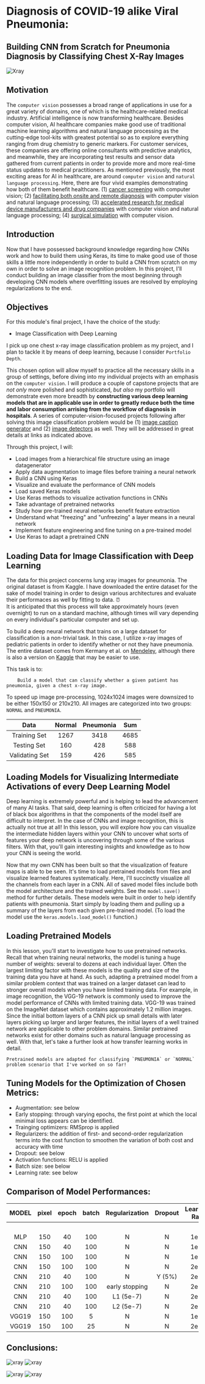 # Diagnosis of COVID-19 alike Viral Pneumonia: 
## Building CNN from Scratch for Pneumonia Diagnosis by Classifying Chest X-Ray Images

![Xray](https://github.com/renjmindy/COVID19-XRayPneumoniaClassifier/blob/master/images/Sample-X-ray-images-of-normal-viral-bacterial-and-COVID-19-caused-pneumonia-patients.png)

<!---
![simpsonXray](https://github.com/renjmindy/COVID19-XRayPneumoniaClassifier/blob/master/images/maxresdefault1.jpg)
![simpsonXray](https://github.com/renjmindy/COVID19-XRayPneumoniaClassifier/blob/master/images/maxresdefault2.jpg)
--->

## Motivation

The `computer vision` possesses a broad range of applications in use for a great variety of domains, one of which is the healthcare-related medical industry. Artificial intelligence is now transforming healthcare. Besides computer vision, AI healthcare companies make good use of traditional machine learning algorithms and natural language processing as the cutting-edge tool-kits with greatest potential so as to explore everything ranging from drug chemistry to generic markers. For customer services, these companies are offering online consultants with predictive analytics, and meanwhile, they are incorporating test results and sensor data gathered from current patients in order to provide more and more real-time status updates to medical practitioners. As mentioned previously, the most exciting areas for AI in healthcare, are around `computer vision` and `natural language processing`. Here, there are four vivid examples demonstrating how both of them benefit healthcare. (1) [cancer screening](https://www.youtube.com/watch?v=XLb0xUe80uo&feature=emb_title) with computer vision; (2) [facilitating both onsite and remote diagnosis](https://www.babylonhealth.com/us) with computer vision and natural language processing; (3) [accelerated research for medical device manufacturers and drug companies](https://www.benevolent.com/) with computer vision and natural language processing; (4) [surgical simulation](https://www.touchsurgery.com/) with computer vision.

## Introduction

Now that I have possessed background knowledge regarding how CNNs work and how to build them using Keras, its time to make good use of those skills a little more independently in order to build a CNN from scratch on my own in order to solve an image recognition problem. In this project, I'll conduct building an image classifier from the most beginning through developing CNN models where overfitting issues are resolved by employing regularizations to the end.  

## Objectives

For this module's final project, I have the choice of the study:

- Image Classification with Deep Learning

I pick up one chest x-ray image classification problem as my project, and I plan to tackle it by means of deep learning, because I consider `Portfolio Depth`.

This chosen option will allow myself to practice all the necessary skills in a group of settings, before diving into my individual projects with an emphasis on the `computer vision`. I will produce a couple of capstone projects that are *not only* more polished and sophisticated, *but also* my portfolio will demonstrate even more breadth by **constructing various deep learning models that are in applicable use in order to greatly reduce both the time and labor consumption arrising from the workflow of diagnosis in hospitals**. A series of computer-vision-focused projects following after solving this image classification problem would be (1) [image caption generator](https://github.com/renjmindy/AutomaticImageCaptionGenerator) and (2) [image detectors](https://github.com/renjmindy/ImageDetectors) as well. They will be addressed in great details at links as indicated above.

Through this project, I will: 

- Load images from a hierarchical file structure using an image datagenerator 
- Apply data augmentation to image files before training a neural network 
- Build a CNN using Keras 
- Visualize and evaluate the performance of CNN models 
- Load saved Keras models 
- Use Keras methods to visualize activation functions in CNNs 
- Take advantage of pretrained networks
- Study how pre-trained neural networks benefit feature extraction 
- Understand what "freezing" and "unfreezing" a layer means in a neural network 
- Implement feature engineering and fine tuning on a pre-trained model 
- Use Keras to adapt a pretrained CNN 

## Loading Data for Image Classification with Deep Learning

The data for this project concerns lung xray images for pneumonia. The original dataset is from Kaggle. I have downloaded the entire dataset for the sake of model training in order to design various architectures and evaluate their performaces as well by fitting to data. 
⏰  
It is anticipated that this process will take approximately hours (even overnight) to run on a standard machine, although times will vary depending on every individual's particular computer and set up. 

To build a deep neural network that trains on a large dataset for classification is a non-trivial task. In this case, I utilize x-ray images of pediatric patients in order to identify whether or not they have pneumonia. The entire dataset comes from Kermany et al. on [Mendeley](https://data.mendeley.com/datasets/rscbjbr9sj/3), although there is also a version on [Kaggle](https://www.kaggle.com/paultimothymooney/chest-xray-pneumonia) that may be easier to use.

This task is to:

        Build a model that can classify whether a given patient has pneumonia, given a chest x-ray image.

To speed up image pre-processing, 1024x1024 images were downsized to be either 150x150 or 210x210. All images are categorized into two groups: `NORMAL` and `PNEUMONIA`.     

| Data                  | Normal    | Pneumonia    | Sum      |
| :------------------:  | :------:  | :------:     | :------: | 
| Training Set          | 1267      |  3418        |   4685   |               
| Testing Set           |  160      |   428        |    588   |                          
| Validating Set        |  159      |   426        |    585   |  

## Loading Models for Visualizing Intermediate Activations of every Deep Learning Model

Deep learning is extremely powerful and is helping to lead the advancement of many AI tasks. That said, deep learning is often criticized for having a lot of black box algorithms in that the components of the model itself are difficult to interpret. In the case of CNNs and image recognition, this is actually not true at all! In this lesson, you will explore how you can visualize the intermediate hidden layers within your CNN to uncover what sorts of features your deep network is uncovering through some of the various filters. With that, you'll gain interesting insights and knowledge as to how your CNN is seeing the world. 

Now that my own CNN has been built so that the visualization of feature maps is able to be seen. It's time to load pretrained models from files and visualize learned features systematically. Here, I'll succinctly visualize all the channels from each layer in a CNN. All of saved model files include both the model architecture and the trained weights. See the `model.save()` method for further details. These models were built in order to help identify patients with pneumonia. Start simply by loading them and pulling up a summary of the layers from each given pre-trained model. (To load the model use the `keras.models.load_model()` function.) 

## Loading Pretrained Models

In this lesson, you'll start to investigate how to use pretrained networks. Recall that when training neural networks, the model is tuning a huge number of weights: several to dozens at each individual layer. Often the largest limiting factor with these models is the quality and size of the training data you have at hand. As such, adapting a pretrained model from a similar problem context that was trained on a larger dataset can lead to stronger overall models when you have limited training data. For example, in image recognition, the VGG-19 network is commonly used to improve the model performance of CNNs with limited training data. VGG-19 was trained on the ImageNet dataset which contains approximately 1.2 million images. Since the initial bottom layers of a CNN pick up small details with later layers picking up larger and larger features, the initial layers of a well trained network are applicable to other problem domains. Similar pretrained networks exist for other domains such as natural language processing as well. With that, let's take a further look at how transfer learning works in detail.

    Pretrained models are adapted for classifying `PNEUMONIA` or `NORMAL` problem scenario that I've worked on so far!
    
## Tuning Models for the Optimization of Chosen Metrics:

- Augmentation: see below
- Early stopping: through varying epochs, the first point at which the local minimal loss appears can be identified.  
- Trainging optimizers: RMSprop is applied
- Regularizers: the addition of first- and second-order regularization terms into the cost function to smoothen the variation of both cost and accuracy with time
- Dropout: see below
- Activation functions: RELU is applied
- Batch size: see below
- Learning rate: see below

## Comparison of Model Performances:

| MODEL  | pixel    | epoch    | batch    | Regularization | Dropout    | Learning Rate      | Augmentation  | Loss       | Loss      | Accuracy    | Accuracy    |
| :---:  | :------: | :------: | :------: | :----------:   | :-------:  | :---------------:  | :-----------: | :--------: | :-------: | :---------: | :---------: |
|        |          |          |          |                |            |                    |               | Training   | Testing   | Training    | Testing     |
|   MLP  | 150      | 40       | 100      |  N             | N          |  1e-4              |  N            |  0.2137    |  0.1858   |  0.9311     |  0.9470     |
|   CNN  | 150      | 40       | 100      |  N             | N          |  1e-4              |  N            |  0.0283    |  0.1335   |  0.9917     |  0.9641     |
|   CNN  | 150      | 100      | 100      |  N             | N          |  1e-4              |  Y (20% data) |  0.2311    |  0.7139   |  0.8750     |  0.7500     |
|   CNN  | 150      | 100      | 100      |  N             | N          |  2e-5              |  Y (20% data) |  0.2967    |  0.7139   |  0.8840     |  0.7500     |
|   CNN  | 210      | 40       | 100      |  N             | Y (5%)     |  2e-5              |  N            |  0.1282    |  0.1137   |  0.9558     |  0.9641     |
|   CNN  | 210      | 100      | 100      |  early stopping| N          |  2e-5              |  N            |**0.0706**  |**0.0801** |**0.9755**   |**0.9744**   |
|   CNN  | 210      | 40       | 100      |  L1 (5e-7)     | N          |  2e-5              |  N            |  0.1227    |  0.0879   |  0.9580     |  0.9726     |
|   CNN  | 210      | 40       | 100      |  L2 (5e-7)     | N          |  2e-5              |  N            |**0.0925**  |**0.0780** |**0.9661**   |**0.9726**   |
| VGG19  | 150      | 100      | 5        |  N             | N          |  1e-4              |  N            |  0.0057    |  0.6018   |  0.9991     |  0.9429     |
| VGG19  | 150      | 100      | 25       |  N             | N          |  2e-5              |  Y (20% data) |  0.0479    |  0.2306   |  0.9940     |  0.9200     | 

## Conclusions:

![xray](https://github.com/renjmindy/COVID19-XRayPneumoniaClassifier/blob/master/images/Xray_1.png)
![xray](https://github.com/renjmindy/COVID19-XRayPneumoniaClassifier/blob/master/images/Xray_2.png)

![xray](https://github.com/renjmindy/COVID19-XRayPneumoniaClassifier/blob/master/images/Xray_3.png)
![xray](https://github.com/renjmindy/COVID19-XRayPneumoniaClassifier/blob/master/images/Xray_4.png)
